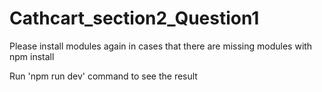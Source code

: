 # Cathcart_section2_Question1
Please install modules again in cases that there are missing modules with npm install

Run 'npm run dev' command to see the result
